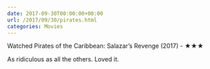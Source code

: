 ```yaml
---
date: 2017-09-30T00:00:00+00:00
url: /2017/09/30/pirates.html
categories: Movies
---
```

Watched Pirates of the Caribbean: Salazar’s Revenge (2017) - ★★★

As ridiculous as all the others. Loved it.


